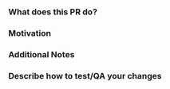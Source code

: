 <!--
Thanks for contributing to the Obsidian AI Research Assistant Plugin!

* New contributors are highly encouraged to read our
  [Contributor's Guide](./docs/CONTRIBUTING.md) documentation.
* The pull request:
  * Should only fix one issue or add one feature at a time.
  * Should pass all status checks before being reviewed or merged.
* Commits should Follow [Conventional Commits](https://www.conventionalcommits.org/en/v1.0.0/)
* Draft PRs should use the Draft functionality

-->

### What does this PR do?

<!--
* A brief description of the change being made with this pull request.
* If the description here cannot be expressed in a succinct form, consider
  opening multiple pull requests instead of a single one.
-->

### Motivation

<!--
* What inspired you to submit this pull request?
* Link any related GitHub issues or PRs here.
-->

### Additional Notes

<!--
* Anything else we should know when reviewing?
* Include benchmarking information here whenever possible.
* Include info about alternatives that were considered and why the proposed
  version was chosen.
-->

### Describe how to test/QA your changes

<!--
* Write here in detail or link to detailed instructions on how this change can
  be tested/QAd/validated, including any environment setup.
-->
